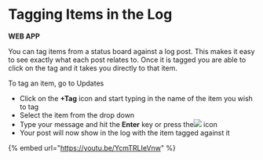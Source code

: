 # Tagging Items in the Log

**WEB APP**

You can tag items from a status board against a log post. This makes it easy to see exactly what each post relates to. Once it is tagged you are able to click on the tag and it takes you directly to that item.  
  
To tag an item, go to Updates

* Click on the **+Tag** icon and start typing in the name of the item you wish to tag
* Select the item from the drop down
* Type your message and hit the **Enter** key or press the![](https://support.d4h.org/desk/file/10157275/image.png) icon
* Your post will now show in the log with the item tagged against it

{% embed url="https://youtu.be/YcmTRLIeVnw" %}



